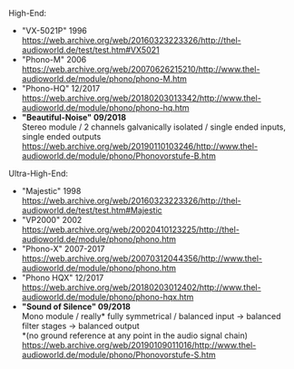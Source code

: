 High-End:  
* "VX-5021P" 1996 https://web.archive.org/web/20160323223326/http://thel-audioworld.de/test/test.htm#VX5021
* "Phono-M" 2006 https://web.archive.org/web/20070626215210/http://www.thel-audioworld.de/module/phono/phono-M.htm
* "Phono-HQ" 12/2017 https://web.archive.org/web/20180203013342/http://www.thel-audioworld.de/module/phono/phono-hq.htm
* <b>"Beautiful-Noise" 09/2018</b>  
Stereo module / 2 channels galvanically isolated / single ended inputs, single ended outputs  
https://web.archive.org/web/20190110103246/http://www.thel-audioworld.de/module/phono/Phonovorstufe-B.htm

Ultra-High-End:  
* "Majestic" 1998 https://web.archive.org/web/20160323223326/http://thel-audioworld.de/test/test.htm#Majestic
* "VP2000" 2002 https://web.archive.org/web/20020410123225/http://thel-audioworld.de/module/phono/phono.htm
* "Phono-X" 2007-2017 https://web.archive.org/web/20070312044356/http://www.thel-audioworld.de/module/phono/phono.htm
* "Phono HQX" 12/2017  https://web.archive.org/web/20180203012402/http://www.thel-audioworld.de/module/phono/phono-hqx.htm
* <b>"Sound of Silence" 09/2018</b>  
Mono module / really\* fully symmetrical / balanced input -> balanced filter stages -> balanced output  
\*(no ground reference at any point in the audio signal chain)  
https://web.archive.org/web/20190109011016/http://www.thel-audioworld.de/module/phono/Phonovorstufe-S.htm
